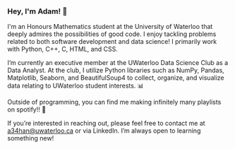 ### Hey, I'm Adam! 👋

I'm an Honours Mathematics student at the University of Waterloo that deeply admires the possibilities of good code. I enjoy tackling problems related to both software development and data science! I primarily work with Python, C++, C, HTML, and CSS.

I’m currently an executive member at the UWaterloo Data Science Club as a Data Analyst. At the club, I utilize Python libraries such as NumPy, Pandas, Matplotlib, Seaborn, and BeautifulSoup4 to collect, organize, and visualize data relating to UWaterloo student interests. 📊 

Outside of programming, you can find me making infinitely many playlists on spotify!! 🕺 

If you’re interested in reaching out, please feel free to contact me at a34han@uwaterloo.ca or via LinkedIn. I’m always open to learning something new!

<!--
**adam-han/adam-han** is a ✨ _special_ ✨ repository because its `README.md` (this file) appears on your GitHub profile.

Here are some ideas to get you started:

- 🔭 I’m currently working on ...
- 🌱 I’m currently learning ...
- 👯 I’m looking to collaborate on ...
- 🤔 I’m looking for help with ...
- 💬 Ask me about ...
- 📫 How to reach me: ...
- 😄 Pronouns: ...
- ⚡ Fun fact: ...
-->
